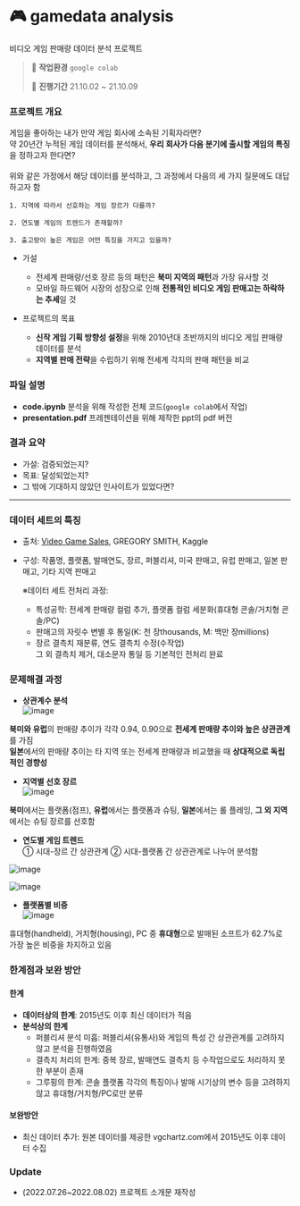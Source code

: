 # 🎮 gamedata analysis
비디오 게임 판매량 데이터 분석 프로젝트
>💭 **작업환경** `google colab`
>
>📅 **진행기간** 21.10.02 ~ 21.10.09

### 프로젝트 개요
게임을 좋아하는 내가 만약 게임 회사에 소속된 기획자라면? <br>
약 20년간 누적된 게임 데이터를 분석해서, **우리 회사가 다음 분기에 출시할 게임의 특징**을 정하고자 한다면?<br><br>
위와 같은 가정에서 해당 데이터를 분석하고, 그 과정에서 다음의 세 가지 질문에도 대답하고자 함


    1. 지역에 따라서 선호하는 게임 장르가 다를까?

    2. 연도별 게임의 트렌드가 존재할까?

    3. 출고량이 높은 게임은 어떤 특징을 가지고 있을까?


- 가설
  - 전세계 판매량/선호 장르 등의 패턴은 **북미 지역의 패턴**과 가장 유사할 것
  - 모바일 하드웨어 시장의 성장으로 인해 **전통적인 비디오 게임 판매고는 하락하는 추세**일 것
  
- 프로젝트의 목표
  - **신작 게임 기획 방향성 설정**을 위해 2010년대 초반까지의 비디오 게임 판매량 데이터를 분석
  - **지역별 판매 전략**을 수립하기 위해 전세계 각지의 판매 패턴을 비교

### 파일 설명
- **code.ipynb** 분석을 위해 작성한 전체 코드(`google colab`에서 작업)
- **presentation.pdf** 프레젠테이션을 위해 제작한 ppt의 pdf 버전



### 결과 요약
- 가설: 검증되었는지?
- 목표: 달성되었는지?
- 그 밖에 기대하지 않았던 인사이트가 있었다면?


---

### 데이터 세트의 특징
- 출처: [Video Game Sales](https://www.kaggle.com/datasets/gregorut/videogamesales), GREGORY SMITH, Kaggle
- 구성: 작품명, 플랫폼, 발매연도, 장르, 퍼블리셔, 미국 판매고, 유럽 판매고, 일본 판매고, 기타 지역 판매고

    ※데이터 세트 전처리 과정: <br>
    - 특성공학: 전세계 판매량 컬럼 추가, 플랫폼 컬럼 세분화(휴대형 콘솔/거치형 콘솔/PC)<br>
    - 판매고의 자릿수 변별 후 통일(K: 천 장thousands, M: 백만 장millions) <br>
    - 장르 결측치 재분류, 연도 결측치 수정(수작업)<br>
    그 외 결측치 제거, 대소문자 통일 등 기본적인 전처리 완료 



### 문제해결 과정

  - **상관계수 분석**<br>
  ![image](https://user-images.githubusercontent.com/90163856/182333117-720cd80c-4347-4aca-ac1f-f47ad0c13e1a.png)
  
  **북미와 유럽**의 판매량 추이가 각각 0.94, 0.90으로 **전세계 판매량 추이와 높은 상관관계**를 가짐<br>
  **일본**에서의 판매량 추이는 타 지역 또는 전세계 판매량과 비교했을 때 **상대적으로 독립적인 경향성**

  - **지역별 선호 장르**<br>
  ![image](https://user-images.githubusercontent.com/90163856/182339055-a29be0e7-1b88-4342-a57e-27110c5d2660.png)

  **북미**에서는 플랫폼(점프), **유럽**에서는 플랫폼과 슈팅, **일본**에서는 롤 플레잉, **그 외 지역**에서는 슈팅 장르를 선호함 
  
  
  - **연도별 게임 트렌드**<br>
  ① 시대-장르 간 상관관계 ② 시대-플랫폼 간 상관관계로 나누어 분석함 
  
  ![image](https://user-images.githubusercontent.com/90163856/182343463-601f8985-5a97-41f2-936d-d7d16a48fd49.png)
  
  ![image](https://user-images.githubusercontent.com/90163856/182343564-66758db4-5bb9-4ab7-b64b-52ba8a111133.png)

  
  - **플랫폼별 비중**<br>
  ![image](https://user-images.githubusercontent.com/90163856/182342572-a7c12e37-0d17-4f9f-a69c-80d38c109f43.png)
  
  휴대형(handheld), 거치형(housing), PC 중 **휴대형**으로 발매된 소프트가 62.7%로 가장 높은 비중을 차지하고 있음


### 한계점과 보완 방안
#### 한계
- **데이터상의 한계**: 2015년도 이후 최신 데이터가 적음 
- **분석상의 한계**
  - 퍼블리셔 분석 미흡: 퍼블리셔(유통사)와 게임의 특성 간 상관관계를 고려하지 않고 분석을 진행하였음 
  - 결측치 처리의 한계: 중복 장르, 발매연도 결측치 등 수작업으로도 처리하지 못한 부분이 존재
  - 그루핑의 한계: 콘솔 플랫폼 각각의 특징이나 발매 시기상의 변수 등을 고려하지 않고 휴대형/거치형/PC로만 분류 

#### 보완방안
- 최신 데이터 추가: 원본 데이터를 제공한 vgchartz.com에서 2015년도 이후 데이터 수집 


### Update

- (2022.07.26~2022.08.02) 프로젝트 소개문 재작성

